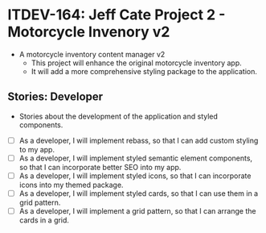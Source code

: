 # ITDEV-164: Jeff Cate Project 2 - Motorcycle Invenory v2

* A motorcycle inventory content manager v2
    * This project will enhance the original motorcycle inventory app.
    * It will add a more comprehensive styling package to the application.

## Stories: Developer
* Stories about the development of the application and styled components.
- [ ] As a developer, I will implement rebass, so that I can add custom styling to my app.
- [ ] As a developer, I will implement styled semantic element components, so that I can incorporate better SEO into my app.
- [ ] As a developer, I will implement styled icons, so that I can incorporate icons into my themed package.
- [ ] As a developer, I will implement styled cards, so that I can use them in a grid pattern.
- [ ] As a developer, I will implement a grid pattern, so that I can arrange the cards in a grid.
<!--  
### Stories
- [ ] As a developer, I will implement __, so that I can __.
 -->
